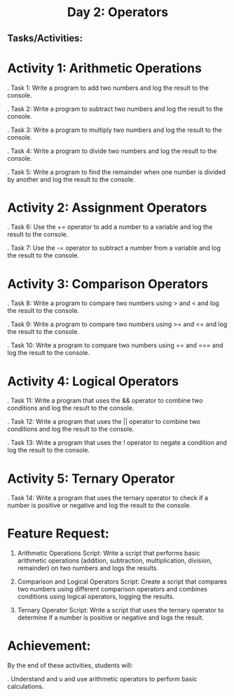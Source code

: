 # <center>Day 2: Operators</center>
##  Tasks/Activities:

# Activity 1: Arithmetic Operations

. Task 1: Write a program to add two numbers and log the result to the console.

. Task 2: Write a program to subtract two numbers and log the result to the console.

. Task 3: Write a program to multiply two numbers and log the result to the console.

. Task 4: Write a program to divide two numbers and log the result to the console.

. Task 5: Write a program to find the remainder when one number is divided by another and log the result to the console.

# Activity 2: Assignment Operators

. Task 6: Use the += operator to add a number to a variable and log the result to the console.

. Task 7: Use the -= operator to subtract a number from a variable and log the result to the console.


# Activity 3: Comparison Operators

. Task 8: Write a program to compare two numbers using > and < and log the result to the console.

. Task 9: Write a program to compare two numbers using >= and <= and log the result to the console.

. Task 10: Write a program to compare two numbers using == and === and log the result to the console.


# Activity 4: Logical Operators

. Task 11: Write a program that uses the && operator to combine two conditions and log the result to the console.

. Task 12: Write a program that uses the || operator to combine two conditions and log the result to the console.

. Task 13: Write a program that uses the ! operator to negate a condition and log the result to the console.


# Activity 5: Ternary Operator

. Task 14: Write a program that uses the ternary operator to check if a number is positive or negative and log the result to the console.

# Feature Request:

1. Arithmetic Operations Script: Write a script that performs basic arithmetic operations (addition, subtraction, multiplication, division, remainder) on two numbers and logs the results.

2. Comparison and Logical Operators Script: Create a script that compares two numbers using different comparison operators and combines conditions using logical operators, logging the results.

3. Ternary Operator Script: Write a script that uses the ternary operator to determine if a number is positive or negative and logs the result.


# Achievement:
By the end of these activities, students will:

. Understand and u
and use arithmetic operators to perform basic calculations.